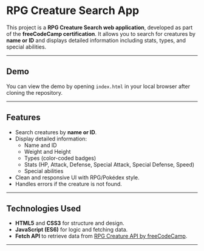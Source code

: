 # RPG Creature Search App



This project is a **RPG Creature Search web application**, developed as part of the **freeCodeCamp certification**. It allows you to search for creatures by **name or ID** and displays detailed information including stats, types, and special abilities.

---

## Demo

You can view the demo by opening `index.html` in your local browser after cloning the repository.

---

## Features

- Search creatures by **name or ID**.
- Display detailed information:
  - Name and ID
  - Weight and Height
  - Types (color-coded badges)
  - Stats (HP, Attack, Defense, Special Attack, Special Defense, Speed)
  - Special abilities
- Clean and responsive UI with RPG/Pokédex style.
- Handles errors if the creature is not found.

---

## Technologies Used

- **HTML5** and **CSS3** for structure and design.
- **JavaScript (ES6)** for logic and fetching data.
- **Fetch API** to retrieve data from [RPG Creature API by freeCodeCamp](https://rpg-creature-api.freecodecamp.rocks/).

---
